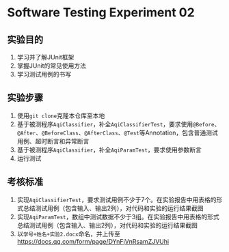 # Software Testing Experiment 02

## 实验目的

1. 学习并了解JUnit框架
2. 掌握JUnit的常见使用方法
3. 学习测试用例的书写

## 实验步骤

1. 使用```git clone```克隆本仓库至本地
2. 基于被测程序```AqiClassifier```，补全```AqiClassifierTest```，要求使用```@Before```、```@After```、```@BeforeClass```、```@AfterClass```、```@Test```等Annotation，包含普通测试用例、超时断言和异常断言
3. 基于被测程序```AqiClassifier```，补全```AqiParamTest```，要求使用参数断言
4. 运行测试

## 考核标准

1. 实现```AqiClassifierTest```，要求测试用例不少于7个。在实验报告中用表格的形式总结测试用例（包含输入、输出2列），对代码和实验的运行结果截图
2. 实现```AqiParamTest```，数组中测试数据不少于3组。在实验报告中用表格的形式总结测试用例（包含输入、输出2列），对代码和实验的运行结果截图
3. 以```学号+姓名+实验2.docx```命名，并上传至
https://docs.qq.com/form/page/DYnFjVnRsamZJVUhi